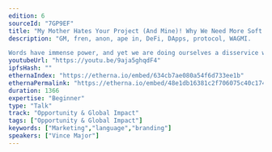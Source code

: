 ```yaml
---
edition: 6
sourceId: "7GP9EF"
title: "My Mother Hates Your Project (And Mine)! Why We Need More Soft Skills In Crypto"
description: "GM, fren, anon, ape in, DeFi, DApps, protocol, WAGMI. 

Words have immense power, and yet we are doing ourselves a disservice when it comes to everything crypto by not embracing soft skillers. The way in which we continue to name, explain and communicate our creations will have profound impact on adoption. And right now, we suck at it. Hard."
youtubeUrl: "https://youtu.be/9aja5ghqdF4"
ipfsHash: ""
ethernaIndex: "https://etherna.io/embed/634cb7ae080a54f6d733ee1b"
ethernaPermalink: "https://etherna.io/embed/48e1db16381c2f706075c40c17454d7a7d164e4ceff4ba2282d847a3474f1a36"
duration: 1366
expertise: "Beginner"
type: "Talk"
track: "Opportunity & Global Impact"
tags: ["Opportunity & Global Impact"]
keywords: ["Marketing","language","branding"]
speakers: ["Vince Major"]
---
```

